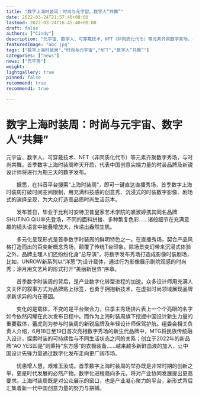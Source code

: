 ```yaml
---
title: "数字上海时装周：时尚与元宇宙、数字人“共舞”"
date: 2022-03-24T21:57:40+08:00
lastmod: 2022-03-24T16:45:40+08:00
draft: false
authors: ["Cindy"]
description: "元宇宙、数字人、可穿戴技术、NFT（非同质化代币）等元素齐聚数字秀场，与时尚共舞。首季数字上海时装周昨天开启，代表中国创意尖端力量的时装品牌及新锐设计师将进行为期三天的数字发布。"
featuredImage: "abc.jpg"
tags: ["数字上海时装周","时尚与元宇宙","NFT","数字人“共舞”"]
categories: ["news"]
news: ["元宇宙"]
weight: 
lightgallery: true
pinned: false
recommend: true
recommend1: true

---
```


# 数字上海时装周：时尚与元宇宙、数字人“共舞”

元宇宙、数字人、可穿戴技术、NFT（非同质化代币）等元素齐聚数字秀场，与时尚共舞。首季数字上海时装周昨天开启，代表中国创意尖端力量的时装品牌及新锐设计师将进行为期三天的数字发布。



　　据悉，在抖音平台搜索“上海时装周”，即可一键直达直播秀场，首季数字上海时装周打破时间空间限制，用充满科技感的创意秀、沉浸式的时装数字影像、剧场式的演绎呈现，为大众打造高品质时尚生活范本。



　　发布首日，毕业于比利时安特卫普皇家艺术学院的裘淑婷携其同名品牌SHUTING QIU率先登场，不同的面料拼接、多种繁复色彩……诸般细节在充满意趣的镜头语言中被叠增放大，传递出盎然生机。



　　多元化呈现形式是首季数字时装周的鲜明特色之一。在直播秀场，契合产品风格打造而出的百变新概念秀场，颠覆了传统T台印象。除场景变幻带来沉浸式体验之外，品牌主理人们还纷纷化身“总导演”，将数字发布秀场打造成影像时装剧场，比如，UNROW新系列以“洋葱”为设计载体，通过行为影像展示剧院观感的时尚秀；涂月用文艺片的形式打开“美丽新世界”序章。



　　首季数字时装周的背后，是产业数字化转型进程的加速。众多设计师用充满人文关怀的叙事方式为品牌贴上标签，也勇于拥抱新技术，在虚拟时尚领域展现品牌求新求异的内在基因。



　　变化的是载体，不变的是平台聚合力，往季主秀场排片表上一个个亮眼的名字如今依然闪耀在此次发布日程中。而作为上海时装周旗下挖掘中国设计新生力量的重要载体，蕾虎则为参与时装周的新锐品牌及年轻设计师保驾护航。组委会相关负责人介绍，6月18日至19日首次亮相数字秀场的新生代品牌中，MTG将民族传统融入设计，探索时装的可持续性与不同生活状态之间的关系；创立于2022年的新品牌“AO YES凹是”则秉持“东方感”的衣橱装备……越来越多新鲜血液的加入，让中国设计先锋力量通过数字化发布走向更广阔市场。



　　忧患增人慧，艰难玉汝成。首季数字上海时装周的举办既是非常时期的创新之举，更是时代发展的必然产物。数字化进程趋向多元，将对产业协同发展提出更高要求。上海时装周既是对公众展示的窗口，也是产业凝心聚力的平台，新形式背后汇集着新一代中国创意力量的努力与拼搏。